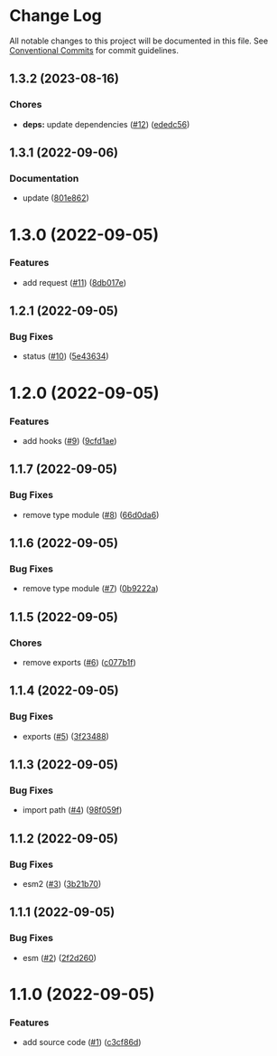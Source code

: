 # Change Log

All notable changes to this project will be documented in this file.
See [Conventional Commits](https://conventionalcommits.org) for commit guidelines.

<a name="1.3.2"></a>
## 1.3.2 (2023-08-16)


### Chores

* **deps:** update dependencies ([#12](https://github.com/Himenon/ts-grpc-health-check/issues/12)) ([ededc56](https://github.com/Himenon/ts-grpc-health-check/commit/ededc56))





<a name="1.3.1"></a>
## 1.3.1 (2022-09-06)


### Documentation

* update ([801e862](https://github.com/Himenon/ts-grpc-health-check/commit/801e862))





<a name="1.3.0"></a>
# 1.3.0 (2022-09-05)


### Features

* add request ([#11](https://github.com/Himenon/ts-grpc-health-check/issues/11)) ([8db017e](https://github.com/Himenon/ts-grpc-health-check/commit/8db017e))





<a name="1.2.1"></a>
## 1.2.1 (2022-09-05)


### Bug Fixes

* status ([#10](https://github.com/Himenon/ts-grpc-health-check/issues/10)) ([5e43634](https://github.com/Himenon/ts-grpc-health-check/commit/5e43634))





<a name="1.2.0"></a>
# 1.2.0 (2022-09-05)


### Features

* add hooks ([#9](https://github.com/Himenon/ts-grpc-health-check/issues/9)) ([9cfd1ae](https://github.com/Himenon/ts-grpc-health-check/commit/9cfd1ae))





<a name="1.1.7"></a>
## 1.1.7 (2022-09-05)


### Bug Fixes

* remove type module ([#8](https://github.com/Himenon/ts-grpc-health-check/issues/8)) ([66d0da6](https://github.com/Himenon/ts-grpc-health-check/commit/66d0da6))





<a name="1.1.6"></a>
## 1.1.6 (2022-09-05)


### Bug Fixes

* remove type module ([#7](https://github.com/Himenon/ts-grpc-health-check/issues/7)) ([0b9222a](https://github.com/Himenon/ts-grpc-health-check/commit/0b9222a))





<a name="1.1.5"></a>
## 1.1.5 (2022-09-05)


### Chores

* remove exports ([#6](https://github.com/Himenon/ts-grpc-health-check/issues/6)) ([c077b1f](https://github.com/Himenon/ts-grpc-health-check/commit/c077b1f))





<a name="1.1.4"></a>
## 1.1.4 (2022-09-05)


### Bug Fixes

* exports ([#5](https://github.com/Himenon/ts-grpc-health-check/issues/5)) ([3f23488](https://github.com/Himenon/ts-grpc-health-check/commit/3f23488))





<a name="1.1.3"></a>
## 1.1.3 (2022-09-05)


### Bug Fixes

* import path ([#4](https://github.com/Himenon/ts-grpc-health-check/issues/4)) ([98f059f](https://github.com/Himenon/ts-grpc-health-check/commit/98f059f))





<a name="1.1.2"></a>
## 1.1.2 (2022-09-05)


### Bug Fixes

* esm2 ([#3](https://github.com/Himenon/ts-grpc-health-check/issues/3)) ([3b21b70](https://github.com/Himenon/ts-grpc-health-check/commit/3b21b70))





<a name="1.1.1"></a>
## 1.1.1 (2022-09-05)


### Bug Fixes

* esm ([#2](https://github.com/Himenon/ts-grpc-health-check/issues/2)) ([2f2d260](https://github.com/Himenon/ts-grpc-health-check/commit/2f2d260))





<a name="1.1.0"></a>
# 1.1.0 (2022-09-05)


### Features

* add source code ([#1](https://github.com/Himenon/ts-grpc-health-check/issues/1)) ([c3cf86d](https://github.com/Himenon/ts-grpc-health-check/commit/c3cf86d))
